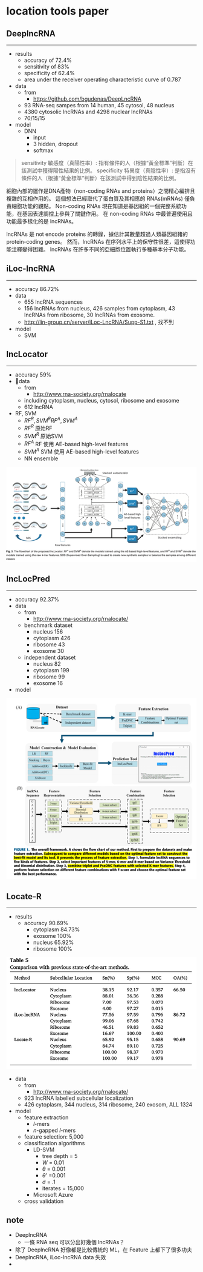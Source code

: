 # location tools paper

## DeeplncRNA

---

- results
  - accuracy of 72.4%
  - sensitivity of 83%
  - specificity of 62.4%
  - area under the receiver operating characteristic curve of 0.787
- data
  - from
    - https://github.com/bgudenas/DeepLncRNA
  - 93 RNA-seq sampes from 14 human, 45 cytosol, 48 nucleus
  - 4380 cytosolic lncRNAs and 4298 nuclear lncRNAs
  - 70/15/15
- model
  - DNN
    - input
    - 3 hidden, dropout
    - softmax

> sensitivity 敏感度（真陽性率）: 指有條件的人（根據“黃金標準”判斷）在該測試中獲得陽性結果的比例。
> specificity 特異度（真陰性率）: 是指沒有條件的人（根據“黃金標準”判斷）在該測試中得到陰性結果的比例。

細胞內部的運作是DNA產物（non-coding RNAs and proteins）之間精心編排且複雜的互相作用的。
這個想法已經取代了蛋白質及其相應的 RNAs(mRNAs) 僅負責細胞功能的觀點。
Non-coding RNAs 現在知道是基因組的一個完整系統功能，在基因表達調控上參與了關鍵作用。
在 non-coding RNAs 中最普遍使用且功能最多樣化的是 lncRNAs。

lncRNAs 是 not encode proteins 的轉錄，據估計其數量超過人類基因組豬的 protein-coding genes。
然而，lncRNAs 在序列水平上的保守性很差，這使得功能注釋變得困難。
lncRNAs 在許多不同的亞細胞位置執行多種基本分子功能。

## iLoc-lncRNA

---

- accuracy 86.72%
- data
  - 655 lncRNA sequences
  - 156 lncRNAs from nucleus, 426 samples from cytoplasm, 43 lncRNAs from ribosome, 30 lncRNAs from exosome.
  - http://lin-group.cn/server/iLoc-LncRNA/Supp-S1.txt , 找不到
- model
  - SVM

## lncLocator

---

- accuracy 59%
- data
  - from
    - http://www.rna-society.org/rnalocate
  - including cytoplasm, nucleus, cytosol, ribosome and exosome
  - 612 lncRNA
- RF, SVM
  - $RF^R, SVM^R RF^A, SVM^A$
  - $RF^R$ 原始RF
  - $SVM^R$ 原始SVM
  - $RF^A$ RF 使用 AE-based high-level features
  - $SVM^A$ SVM 使用 AE-based high-level features
  - NN ensemble

![lncLocator_fig3](../image/lncLocator_fig3.png)

## lncLocPred

---

- accuracy 92.37%
- data
  - from
    <!-- - RNALocate, paper -->
    - http://www.rna-society.org/rnalocate/
  - benchmark dataset
    - nucleus 156
    - cytoplasm 426
    - ribosome 43
    - exosome 30
  - independent dataset
    - nucleus 82
    - cytoplasm 199
    - ribosome 99
    - exosome 16
- model

![lncLocPred_figure1](../image/lncLocPred_figure1.png)

## Locate-R

---

- results
  - accuracy 90.69%
    - cytoplasm 84.73%
    - exosome 100%
    - nucleus 65.92%
    - ribosome 100%

![Table5](../image/locate-R_table5.png)

- data
  - from
    - http://www.rna-society.org/rnalocate/
  - 923 lncRNA labelled subcellular localization
  - 426 cytoplasm, 344 nucleus, 314 ribosome, 240 exosom, ALL 1324
- model
  - feature extraction
    - $l$-mers
    - $n$-gapped $l$-mers
  - feature selection: 5,000
  - classification algorithms
    - LD-SVM
      - tree depth = 5
      - $W$ = 0.01
      - $\theta$ = 0.001
      - $\theta$' =0.001
      - $\sigma$ = .1
      - iterates = 15,000
    - Microsoft Azure
  - cross validation

## note

- DeeplncRNA
  - 一條 RNA seq 可以分出好幾個 lncRNAs？
- 除了 DeeplncRNA 好像都是比較傳統的 ML，在 Feature 上都下了很多功夫
- DeeplncRNA, iLoc-lncRNA data 失效
- 
